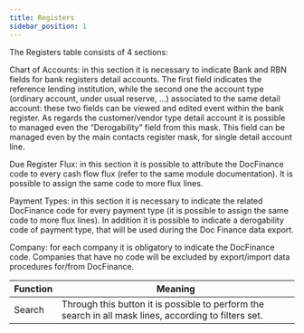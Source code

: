 ```yaml
---
title: Registers
sidebar_position: 1
---
```


The Registers table consists of 4 sections:

Chart of Accounts: in this section it is necessary to indicate Bank and RBN fields for bank registers detail accounts. The first field indicates the reference lending institution, while the second one the account type (ordinary account, under usual reserve, …) associated to the same detail account: these two fields can be viewed and edited event within the bank register. As regards the customer/vendor type detail account it is possible to managed even the “Derogability” field from this mask. This field can be managed even by the main contacts register mask, for single detail account line.

Due Register Flux: in this section it is possible to attribute the DocFinance code to every cash flow flux (refer to the same module documentation). It is possible to assign the same code to more flux lines.

Payment Types: in this section it is necessary to indicate the related DocFinance code for every payment type (it is possible to assign the same code to more flux lines). In addition it is possible to indicate a derogability code of payment type, that will be used during the Doc Finance data export.

Company: for each company it is obligatory to indicate the DocFinance code. Companies that have no code will be excluded by export/import data procedures for/from DocFinance.



| Function | Meaning |
| --- | --- |
| Search | Through this button it is possible to perform the search in all mask lines, according to filters set. |






